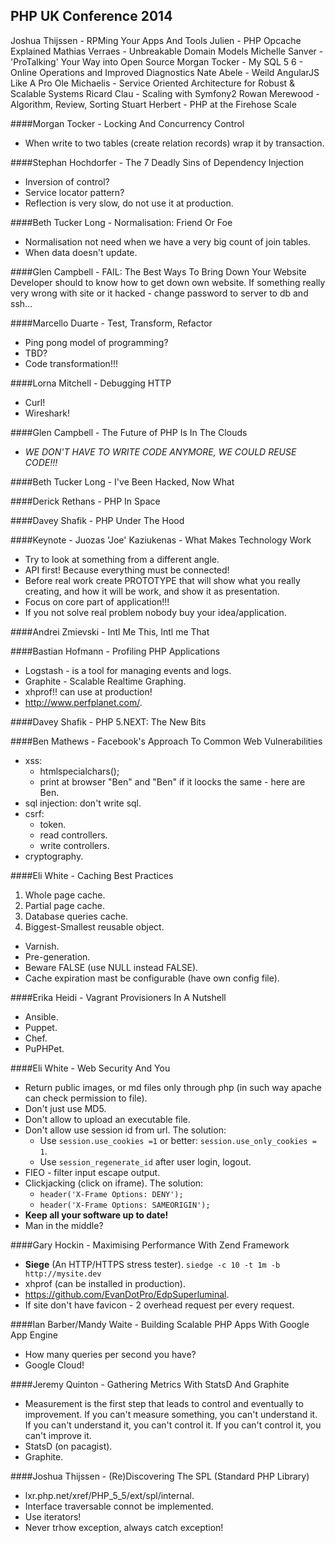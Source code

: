 PHP UK Conference 2014
-

Joshua Thijssen - RPMing Your Apps And Tools
Julien - PHP Opcache Explained
Mathias Verraes - Unbreakable Domain Models
Michelle Sanver - 'ProTalking' Your Way into Open Source
Morgan Tocker - My SQL 5 6 - Online Operations and Improved Diagnostics
Nate Abele - Weild AngularJS Like A Pro
Ole Michaelis - Service Oriented Architecture for Robust & Scalable Systems
Ricard Clau - Scaling with Symfony2
Rowan Merewood - Algorithm, Review, Sorting
Stuart Herbert - PHP at the Firehose Scale



####Morgan Tocker - Locking And Concurrency Control
* When write to two tables (create relation records) wrap it by transaction.

####Stephan Hochdorfer - The 7 Deadly Sins of Dependency Injection
* Inversion of control?
* Service locator pattern?
* Reflection is very slow, do not use it at production.

####Beth Tucker Long - Normalisation: Friend Or Foe
* Normalisation not need when we have a very big count of join tables.
* When data doesn't update.

####Glen Campbell - FAIL: The Best Ways To Bring Down Your Website
Developer should to know how to get down own website.
If something really very wrong with site or it hacked - change password to server to db and ssh...

####Marcello Duarte - Test, Transform, Refactor
* Ping pong model of programming?
* TBD?
* Code transformation!!!

####Lorna Mitchell - Debugging HTTP
* Curl!
* Wireshark!

####Glen Campbell - The Future of PHP Is In The Clouds
* *WE DON'T HAVE TO WRITE CODE ANYMORE, WE COULD REUSE CODE!!!*

####Beth Tucker Long - I've Been Hacked, Now What

####Derick Rethans - PHP In Space

####Davey Shafik - PHP Under The Hood

####Keynote - Juozas 'Joe' Kaziukenas - What Makes Technology Work
* Try to look at something from a different angle.
* API first! Because everything must be connected!
* Before real work create PROTOTYPE that will show what you really creating, and how it will be work, and show it as presentation.
* Focus on core part of application!!!
* If you not solve real problem nobody buy your idea/application.

####Andrei Zmievski - Intl Me This, Intl me That

####Bastian Hofmann - Profiling PHP Applications
* Logstash - is a tool for managing events and logs.
* Graphite - Scalable Realtime Graphing.
* xhprof!! can use at production!
* http://www.perfplanet.com/.

####Davey Shafik - PHP 5.NEXT: The New Bits

####Ben Mathews - Facebook's Approach To Common Web Vulnerabilities
* xss:
  * htmlspecialchars();
  * print at browser "Ben" and "B&#101;n" if it loocks the same - here are B&#101;n.
* sql injection: don't write sql.
* csrf:
  * token.
  * read controllers.
  * write controllers.
* cryptography.

####Eli White - Caching Best Practices
1. Whole page cache.
2. Partial page cache.
3. Database queries cache.
4. Biggest-Smallest reusable object.

* Varnish.
* Pre-generation.
* Beware FALSE (use NULL instead FALSE).
* Cache expiration mast be configurable (have own config file).

####Erika Heidi - Vagrant Provisioners In A Nutshell
* Ansible.
* Puppet.
* Chef.
* PuPHPet.

####Eli White - Web Security And You
* Return public images, or md files only through php (in such way apache can check permission to file).
* Don't just use MD5.
* Don't allow to upload an executable file.
* Don't allow use session id from url. The solution:
  * Use `session.use_cookies =1` or better: `session.use_only_cookies = 1`.
  * Use `session_regenerate_id` after user login, logout.
* FIEO - filter input escape output.
* Clickjacking (click on iframe). The solution:
  * `header('X-Frame Options: DENY');`
  * `header('X-Frame Options: SAMEORIGIN');`
* **Keep all your software up to date!**
* Man in the middle?

####Gary Hockin - Maximising Performance With Zend Framework
* **Siege** (An HTTP/HTTPS stress tester). `siedge -c 10 -t 1m -b http://mysite.dev`
* xhprof (can be installed in production).
* https://github.com/EvanDotPro/EdpSuperluminal.
* If site don't have favicon - 2 overhead request per every request.

####Ian Barber/Mandy Waite - Building Scalable PHP Apps With Google App Engine
* How many queries per second you have?
* Google Cloud!

####Jeremy Quinton - Gathering Metrics With StatsD And Graphite
* Measurement is the first step that leads to control and eventually to improvement. If you can't measure something, you can't understand it. If you can't understand it, you can't control it. If you can't control it, you can't improve it.
* StatsD (on pacagist).
* Graphite.

####Joshua Thijssen - (Re)Discovering The SPL (Standard PHP Library)
* lxr.php.net/xref/PHP_5_5/ext/spl/internal.
* Interface traversable connot be implemented.
* Use iterators!
* Never trhow exception, always catch exception!

